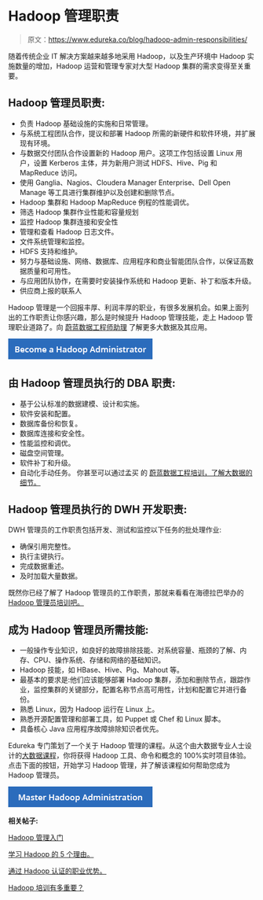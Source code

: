 # Hadoop 管理职责

> 原文：<https://www.edureka.co/blog/hadoop-admin-responsibilities/>

随着传统企业 IT 解决方案越来越多地采用 Hadoop，以及生产环境中 Hadoop 实施数量的增加，Hadoop 运营和管理专家对大型 Hadoop 集群的需求变得至关重要。

## Hadoop 管理员职责:

*   负责 Hadoop 基础设施的实施和日常管理。
*   与系统工程团队合作，提议和部署 Hadoop 所需的新硬件和软件环境，并扩展现有环境。
*   与数据交付团队合作设置新的 Hadoop 用户。这项工作包括设置 Linux 用户，设置 Kerberos 主体，并为新用户测试 HDFS、Hive、Pig 和 MapReduce 访问。
*   使用 Ganglia、Nagios、Cloudera Manager Enterprise、Dell Open Manage 等工具进行集群维护以及创建和删除节点。
*   Hadoop 集群和 Hadoop MapReduce 例程的性能调优。
*   筛选 Hadoop 集群作业性能和容量规划
*   监控 Hadoop 集群连接和安全性
*   管理和查看 Hadoop 日志文件。
*   文件系统管理和监控。
*   HDFS 支持和维护。
*   努力与基础设施、网络、数据库、应用程序和商业智能团队合作，以保证高数据质量和可用性。
*   与应用团队协作，在需要时安装操作系统和 Hadoop 更新、补丁和版本升级。
*   供应商上报的联系人

Hadoop 管理是一个回报丰厚、利润丰厚的职业，有很多发展机会。如果上面列出的工作职责让你感兴趣，那么是时候提升 Hadoop 管理技能，走上 Hadoop 管理职业道路了。向 [蔚蓝数据工程师助理](https://www.edureka.co/microsoft-azure-data-engineering-certification-course) 了解更多大数据及其应用。

[![Become-a-Hadoop-Administrator](img/48415b61918acb2ac99f0d6ee3bce07c.png)](https://www.edureka.co/hadoop-administration-training-certification)

## **由 Hadoop 管理员执行的 DBA 职责:**

*   基于公认标准的数据建模、设计和实施。
*   软件安装和配置。
*   数据库备份和恢复。
*   数据库连接和安全性。
*   性能监控和调优。
*   磁盘空间管理。
*   软件补丁和升级。
*   自动化手动任务。 你甚至可以通过孟买 的 [蔚蓝数据工程培训，了解大数据的细节。](https://www.edureka.co/microsoft-azure-data-engineering-certification-course-mumbai)

## **Hadoop 管理员执行的 DWH 开发职责:**

DWH 管理员的工作职责包括开发、测试和监控以下任务的批处理作业:

*   确保引用完整性。
*   执行主键执行。
*   完成数据重述。
*   及时加载大量数据。

既然你已经了解了 Hadoop 管理员的工作职责，那就来看看在海德拉巴举办的 [Hadoop 管理员培训吧。](https://www.edureka.co/hadoop-administration-training-certification-hyderabad)

## **成为 Hadoop 管理员所需技能:**

*   一般操作专业知识，如良好的故障排除技能、对系统容量、瓶颈的了解、内存、CPU、操作系统、存储和网络的基础知识。
*   Hadoop 技能，如 HBase、Hive、Pig、Mahout 等。
*   最基本的要求是:他们应该能够部署 Hadoop 集群，添加和删除节点，跟踪作业，监控集群的关键部分，配置名称节点高可用性，计划和配置它并进行备份。
*   熟悉 Linux，因为 Hadoop 运行在 Linux 上。
*   熟悉开源配置管理和部署工具，如 Puppet 或 Chef 和 Linux 脚本。
*   具备核心 Java 应用程序故障排除知识者优先。

Edureka 专门策划了一个关于 Hadoop 管理的课程。从这个由大数据专业人士设计的[大数据课程](https://www.edureka.co/big-data-hadoop-training-certification)，你将获得 Hadoop 工具、命令和概念的 100%实时项目体验。点击下面的按钮，开始学习 Hadoop 管理，并了解该课程如何帮助您成为 Hadoop 管理员。

[![Master-Hadoop-Administration](img/3b16bee8fcc5a817ec6395fd8a746d87.png)](https://www.edureka.co/hadoop-administration-training-certification)

**相关帖子:**

[Hadoop 管理入门](https://www.edureka.co/hadoop-admin "Get started with hadoop administration")

[学习 Hadoop 的 5 个理由。](https://www.edureka.co/blog/5-reasons-to-learn-hadoop "5 Reasons to Learn Hadoop")

[通过 Hadoop 认证的职业优势。](https://www.edureka.co/blog/career-advantages-through-hadoop-certification/ "Career Advantages through Hadoop Certification.")

[Hadoop 培训有多重要？](https://www.edureka.co/blog/how-essential-is-hadoop-training/ "How essential is Hadoop Training?")